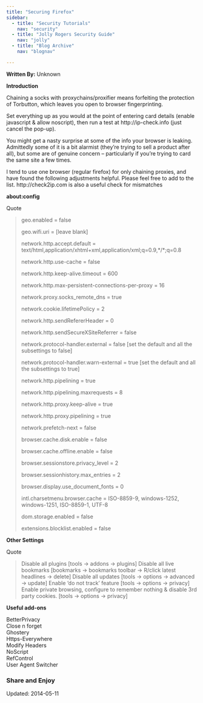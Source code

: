 ```yaml
---
title: "Securing Firefox"
sidebar:
  - title: "Security Tutorials"
    nav: "security"
  - title: "Jolly Rogers Security Guide"
    nav: "jolly"
  - title: "Blog Archive"
    nav: "blognav"

---
```




</div><span class="wpsr_floatbts_anchor" data-offset="25"></span><p><strong>Written By:</strong> Unknown</p>
<p><strong>Introduction</strong></p>
<p>Chaining a socks with proxychains/proxifier means forfeiting the protection of Torbutton, which leaves you open to browser fingerprinting.</p>
<p>Set everything up as you would at the point of entering card details (enable javascript &amp; allow noscript), then run a test at http://ip-check.info (just cancel the pop-up).</p>
<p>You might get a nasty surprise at some of the info your browser is leaking. Admittedly some of it is a bit alarmist (they&#8217;re trying to sell a product after all), but some are of genuine concern &#8211; particularly if you&#8217;re trying to card the same site a few times.</p>
<p>I tend to use one browser (regular firefox) for only chaining proxies, and have found the following adjustments helpful. Please feel free to add to the list. http://check2ip.com is also a useful check for mismatches</p>
<p><strong>about:config</strong></p>
<div class="quoteheader">
<div class="topslice_quote">Quote</div>
</div>
<blockquote class="bbc_standard_quote"><p>geo.enabled = false</p>
<p>geo.wifi.uri = [leave blank]
<p>network.http.accept.default = text/html,application/xhtml+xml,application/xml;q=0.9,*/*;q=0.8</p>
<p>network.http.use-cache = false</p>
<p>network.http.keep-alive.timeout = 600</p>
<p>network.http.max-persistent-connections-per-proxy = 16</p>
<p>network.proxy.socks_remote_dns = true</p>
<p>network.cookie.lifetimePolicy = 2</p>
<p>network.http.sendRefererHeader = 0</p>
<p>network.http.sendSecureXSiteReferrer = false</p>
<p>network.protocol-handler.external = false [set the default and all the subsettings to false]
<p>network.protocol-handler.warn-external = true [set the default and all the subsettings to true]
<p>network.http.pipelining = true</p>
<p>network.http.pipelining.maxrequests = 8</p>
<p>network.http.proxy.keep-alive = true</p>
<p>network.http.proxy.pipelining = true</p>
<p>network.prefetch-next = false</p>
<p>browser.cache.disk.enable = false</p>
<p>browser.cache.offline.enable = false</p>
<p>browser.sessionstore.privacy_level = 2</p>
<p>browser.sessionhistory.max_entries = 2</p>
<p>browser.display.use_document_fonts = 0</p>
<p>intl.charsetmenu.browser.cache = ISO-8859-9, windows-1252, windows-1251, ISO-8859-1, UTF-8</p>
<p>dom.storage.enabled = false</p>
<p>extensions.blocklist.enabled = false</p></blockquote>
<p><strong>Other Settings</strong></p>
<div class="quoteheader">
<div class="topslice_quote">Quote</div>
</div>
<blockquote class="bbc_standard_quote"><p>Disable all plugins [tools -&gt; addons -&gt; plugins]
Disable all live bookmarks [bookmarks -&gt; bookmarks toolbar -&gt; R/click latest headlines -&gt; delete]
Disable all updates [tools -&gt; options -&gt; advanced -&gt; update]
Enable &#8216;do not track&#8217; feature [tools -&gt; options -&gt; privacy]
Enable private browsing, configure to remember nothing &amp; disable 3rd party cookies. [tools -&gt; options -&gt; privacy]</blockquote>
<p><strong>Useful add-ons</strong></p>
<p>BetterPrivacy<br/>
Close n forget<br/>
Ghostery<br/>
Https-Everywhere<br/>
Modify Headers<br/>
NoScript<br/>
RefControl<br/>
User Agent Switcher</p>
<h3>Share and Enjoy</h3>




Updated: 2014-05-11


